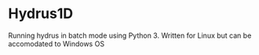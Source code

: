 # Hydrus1D
Running hydrus in batch mode using Python 3. Written for Linux but can be accomodated to Windows OS
